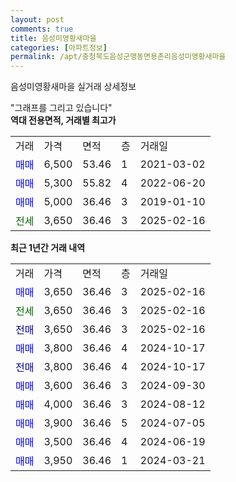```yaml
---
layout: post
comments: true
title: 음성미영황새마을
categories: [아파트정보]
permalink: /apt/충청북도음성군맹동면용촌리음성미영황새마을
---
```


음성미영황새마을 실거래 상세정보

<script type="text/javascript">
  google.charts.load('current', {'packages':['line', 'corechart']});
  google.charts.setOnLoadCallback(drawChart);

  function drawChart() {
    var data = new google.visualization.DataTable();
    data.addColumn('date', '거래일');
    data.addColumn('number', "매매");
    data.addColumn('number', "전세");
    data.addColumn('number', "전매");

    data.addRows([[new Date(Date.parse("2025-02-16")), 3650, null, null], [new Date(Date.parse("2025-02-16")), null, 3650, null], [new Date(Date.parse("2025-02-16")), null, null, 3650], [new Date(Date.parse("2024-10-17")), 3800, null, null], [new Date(Date.parse("2024-10-17")), null, null, 3800], [new Date(Date.parse("2024-09-30")), 3600, null, null], [new Date(Date.parse("2024-08-12")), 4000, null, null], [new Date(Date.parse("2024-07-05")), 3900, null, null], [new Date(Date.parse("2024-06-19")), 3500, null, null], [new Date(Date.parse("2024-03-21")), 3950, null, null]]);

    var options = {
      hAxis: {
        format: 'yyyy/MM/dd'
      },    
      lineWidth: 0,
      pointsVisible: true,    
      title: '최근 1년간 유형별 실거래가 분포',
      legend: { position: 'bottom' }
    };

    var formatter = new google.visualization.NumberFormat({pattern:'###,###'} );
    formatter.format(data, 1);
    formatter.format(data, 2);
    
    setTimeout(function() {
        var chart = new google.visualization.LineChart(document.getElementById('columnchart_material'));
        chart.draw(data, (options));
        document.getElementById('loading').style.display = 'none';
    }, 200);
  }
</script>


<div id="loading" style="z-index:20; display: block; margin-left: 0px">"그래프를 그리고 있습니다"</div>
<div id="columnchart_material" style="width: 95%; margin-left: 0px; display: block"></div>
<!-- contents start -->
<b>역대 전용면적, 거래별 최고가</b>
<table class="sortable">
    <tr>
      <td>거래</td>
      <td>가격</td>
      <td>면적</td>
      <td>층</td>
      <td>거래일</td>
    </tr>
        <tr>
          <td><a style="color: blue">매매</a></td>
          <td>6,500</td>
          <td>53.46</td>
          <td>1</td>
          <td>2021-03-02</td>
        </tr>            <tr>
          <td><a style="color: blue">매매</a></td>
          <td>5,300</td>
          <td>55.82</td>
          <td>4</td>
          <td>2022-06-20</td>
        </tr>            <tr>
          <td><a style="color: blue">매매</a></td>
          <td>5,000</td>
          <td>36.46</td>
          <td>3</td>
          <td>2019-01-10</td>
        </tr>        
        <tr>
              <td><a style="color: darkgreen">전세</a></td>
              <td>3,650</td>
              <td>36.46</td>
              <td>3</td>
              <td>2025-02-16</td>
            </tr>        
    
</table>

<b>최근 1년간 거래 내역</b>

<table class="sortable">
    <tr>
      <td>거래</td>
      <td>가격</td>
      <td>면적</td>
      <td>층</td>
      <td>거래일</td>
    </tr>
    <tr>
      <td><a style="color: blue">매매</a></td>
      <td>3,650</td>
      <td>36.46</td>
      <td>3</td>
      <td>2025-02-16</td>
    </tr>          <tr>
      <td><a style="color: darkgreen">전세</a></td>
      <td>3,650</td>
      <td>36.46</td>
      <td>3</td>
      <td>2025-02-16</td>
    </tr>          <tr>
      <td><a style="color: darkblue">전매</a></td>
      <td>3,650</td>
      <td>36.46</td>
      <td>3</td>
      <td>2025-02-16</td>
    </tr>          <tr>
      <td><a style="color: blue">매매</a></td>
      <td>3,800</td>
      <td>36.46</td>
      <td>4</td>
      <td>2024-10-17</td>
    </tr>          <tr>
      <td><a style="color: darkblue">전매</a></td>
      <td>3,800</td>
      <td>36.46</td>
      <td>4</td>
      <td>2024-10-17</td>
    </tr>          <tr>
      <td><a style="color: blue">매매</a></td>
      <td>3,600</td>
      <td>36.46</td>
      <td>3</td>
      <td>2024-09-30</td>
    </tr>          <tr>
      <td><a style="color: blue">매매</a></td>
      <td>4,000</td>
      <td>36.46</td>
      <td>3</td>
      <td>2024-08-12</td>
    </tr>          <tr>
      <td><a style="color: blue">매매</a></td>
      <td>3,900</td>
      <td>36.46</td>
      <td>5</td>
      <td>2024-07-05</td>
    </tr>          <tr>
      <td><a style="color: blue">매매</a></td>
      <td>3,500</td>
      <td>36.46</td>
      <td>4</td>
      <td>2024-06-19</td>
    </tr>          <tr>
      <td><a style="color: blue">매매</a></td>
      <td>3,950</td>
      <td>36.46</td>
      <td>1</td>
      <td>2024-03-21</td>
    </tr>      </table>
<!-- contents end -->    

